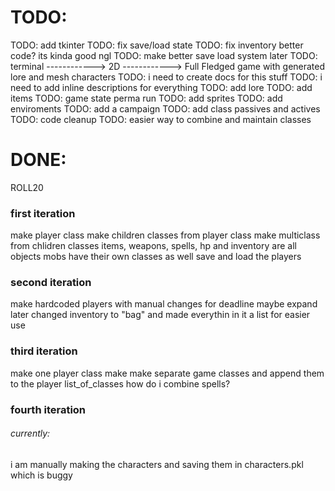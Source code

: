 # TODO:

TODO: add tkinter
TODO: fix save/load state
TODO: fix inventory better code? its kinda good ngl
TODO: make better save load system later
TODO: terminal ------------> 2D ------------> Full Fledged game with generated lore and mesh characters
TODO: i need to create docs for this stuff
TODO: i need to add inline descriptions for everything
TODO: add lore
TODO: add items
TODO: game state perma run
TODO: add sprites
TODO: add enviroments
TODO: add a campaign
TODO: add class passives and actives
TODO: code cleanup
TODO: easier way to combine and maintain classes

# DONE:

ROLL20

### first iteration

make player class
make children classes from player class
make multiclass from chlidren classes
items, weapons, spells, hp and inventory are all objects
mobs have their own classes as well
save and load the players

### second iteration

make hardcoded players with manual changes for deadline maybe expand later
changed inventory to "bag" and made everythin in it a list for easier use

### third iteration

make one player class
make make separate game classes and append them to the player list_of_classes
how do i combine spells?

### fourth iteration

###### currently:

i am manually making the characters and saving them in characters.pkl which is buggy

